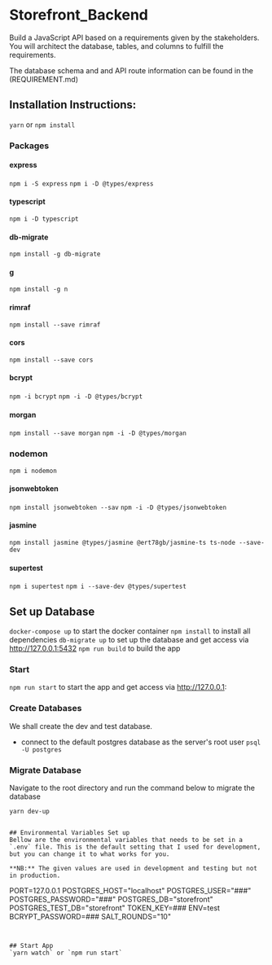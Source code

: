 # Storefront_Backend
Build a JavaScript API based on a requirements given by the stakeholders. You will architect the database, tables, and columns to fulfill the requirements.

The database schema and and API route information can be found in the (REQUIREMENT.md)

## Installation Instructions:


`yarn` or `npm install`

### Packages

#### express
`npm i -S express`
`npm i -D @types/express`

#### typescript
`npm i -D typescript`

#### db-migrate
`npm install -g db-migrate`

#### g
`npm install -g n`

#### rimraf 
`npm install --save rimraf`

#### cors
`npm install --save cors`

#### bcrypt
`npm -i bcrypt`
`npm -i -D @types/bcrypt`

#### morgan 
`npm install --save morgan`
`npm -i -D @types/morgan`

### nodemon 
`npm i nodemon`

#### jsonwebtoken
`npm install jsonwebtoken --sav`
`npm -i -D @types/jsonwebtoken`

#### jasmine
`npm install jasmine @types/jasmine @ert78gb/jasmine-ts ts-node --save-dev`

#### supertest
`npm i supertest`
`npm i --save-dev @types/supertest`


## Set up Database

`docker-compose up`  to start the docker container
`npm install` to install all dependencies
`db-migrate up` to set up the database and get access via http://127.0.0.1:5432
`npm run build` to build the app


### Start 
`npm run start` to start the app and get access via http://127.0.0.1:
### Create Databases
We shall create the dev and test database.

- connect to the default postgres database as the server's root user `psql -U postgres`

### Migrate Database
Navigate to the root directory and run the command below to migrate the database 

`yarn dev-up`

```

## Environmental Variables Set up
Bellow are the environmental variables that needs to be set in a `.env` file. This is the default setting that I used for development, but you can change it to what works for you. 

**NB:** The given values are used in development and testing but not in production. 
```
PORT=127.0.0.1
POSTGRES_HOST="localhost"
POSTGRES_USER="###"
POSTGRES_PASSWORD="###"
POSTGRES_DB="storefront"
POSTGRES_TEST_DB="storefront"
TOKEN_KEY=###
ENV=test
BCRYPT_PASSWORD=###
SALT_ROUNDS="10"

```


## Start App
`yarn watch` or `npm run start`




